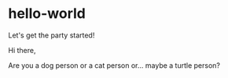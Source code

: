 # hello-world
Let's get the party started!

Hi there,

Are you a dog person or a cat person or... maybe a turtle person?
